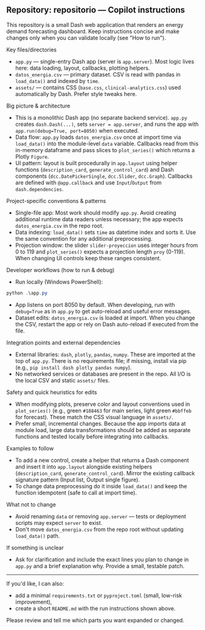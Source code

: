 ## Repository: repositorio — Copilot instructions

This repository is a small Dash web application that renders an energy demand forecasting dashboard.
Keep instructions concise and make changes only when you can validate locally (see "How to run").

Key files/directories
- `app.py` — single-entry Dash app (server is `app.server`). Most logic lives here: data loading, layout, callbacks, plotting helpers.
- `datos_energia.csv` — primary dataset. CSV is read with pandas in `load_data()` and indexed by `time`.
- `assets/` — contains CSS (`base.css`, `clinical-analytics.css`) used automatically by Dash. Prefer style tweaks here.

Big picture & architecture
- This is a monolithic Dash app (no separate backend service). `app.py` creates `dash.Dash(...)`, sets `server = app.server`, and runs the app with `app.run(debug=True, port=8050)` when executed.
- Data flow: `app.py` loads `datos_energia.csv` once at import time via `load_data()` into the module-level `data` variable. Callbacks read from this in-memory dataframe and pass slices to `plot_series()` which returns a Plotly `Figure`.
- UI pattern: layout is built procedurally in `app.layout` using helper functions (`description_card`, `generate_control_card`) and Dash components (`dcc.DatePickerSingle`, `dcc.Slider`, `dcc.Graph`). Callbacks are defined with `@app.callback` and use `Input`/`Output` from `dash.dependencies`.

Project-specific conventions & patterns
- Single-file app: Most work should modify `app.py`. Avoid creating additional runtime data readers unless necessary; the app expects `datos_energia.csv` in the repo root.
- Data indexing: `load_data()` sets `time` as datetime index and sorts it. Use the same convention for any additional preprocessing.
- Projection window: the slider `slider-proyeccion` uses integer hours from 0 to 119 and `plot_series()` expects a projection length `proy` (0-119). When changing UI controls keep these ranges consistent.

Developer workflows (how to run & debug)
- Run locally (Windows PowerShell):

```powershell
python .\app.py
```

- App listens on port 8050 by default. When developing, run with `debug=True` as in `app.py` to get auto-reload and useful error messages.
- Dataset edits: `datos_energia.csv` is loaded at import. When you change the CSV, restart the app or rely on Dash auto-reload if executed from the file.

Integration points and external dependencies
- External libraries: `dash`, `plotly`, `pandas`, `numpy`. These are imported at the top of `app.py`. There is no requirements file; if missing, install via pip (e.g., `pip install dash plotly pandas numpy`).
- No networked services or databases are present in the repo. All I/O is the local CSV and static `assets/` files.

Safety and quick heuristics for edits
- When modifying plots, preserve color and layout conventions used in `plot_series()` (e.g., green `#188463` for main series, light green `#bbffeb` for forecast). These match the CSS visual language in `assets/`.
- Prefer small, incremental changes. Because the app imports data at module load, large data transformations should be added as separate functions and tested locally before integrating into callbacks.

Examples to follow
- To add a new control, create a helper that returns a Dash component and insert it into `app.layout` alongside existing helpers (`description_card`, `generate_control_card`). Mirror the existing callback signature pattern (Input list, Output single figure).
- To change data preprocessing do it inside `load_data()` and keep the function idempotent (safe to call at import time).

What not to change
- Avoid renaming `data` or removing `app.server` — tests or deployment scripts may expect `server` to exist.
- Don't move `datos_energia.csv` from the repo root without updating `load_data()` path.

If something is unclear
- Ask for clarification and include the exact lines you plan to change in `app.py` and a brief explanation why. Provide a small, testable patch.

---
If you'd like, I can also:
- add a minimal `requirements.txt` or `pyproject.toml` (small, low-risk improvement),
- create a short `README.md` with the run instructions shown above.

Please review and tell me which parts you want expanded or changed.
